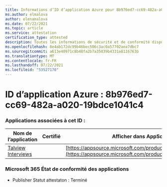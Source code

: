 ```yaml
---
title: Informations d’ID d’application Azure pour 8b976ed7-cc69-482a-a020-19bdce1041c4
ms.author: elmalova
author: elenamalova
ms.date: 07/22/2021
ms.topic: article
ms.service: attestation
certification_type: attested
description: Toutes les informations de sécurité et de conformité disponibles pour 8b976ed7-cc69-482a-a020-19bdce1041c4.
ms.openlocfilehash: 8e4ab172dc99b46bec506c3ac0a57702aea7dbc7
ms.sourcegitcommit: a613e40971c8b48fa2b7a35039b4331a8116763b
ms.translationtype: MT
ms.contentlocale: fr-FR
ms.lasthandoff: 07/22/2021
ms.locfileid: "53527170"
---
```

# <a name="azure-app-id-8b976ed7-cc69-482a-a020-19bdce1041c4"></a>ID d’application Azure : 8b976ed7-cc69-482a-a020-19bdce1041c4


### <a name="apps-associated-with-this-id"></a>Applications associées à cet ID :
| **Nom de l’application** | **Certifié** | **Afficher dans AppSource** |
|--------------|---------------|-----------------------|
| [Talview Interviews](https://docs.microsoft.com/microsoft-365-app-certification/forward/WA200002437) |  | [https://appsource.microsoft.com/product/office/WA200002437](https://appsource.microsoft.com/product/office/WA200002437) |

### <a name="microsoft-365-app-compliance-status"></a>Microsoft 365 État de conformité des applications
- Publisher Statut attestaton : Terminé
